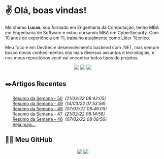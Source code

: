 # ✌ Olá, boas vindas!

Me chamo **Lucas**, sou formado em Engenharia da Computação, tenho MBA em Engenharia de Software e estou cursando MBA em CyberSecurity.
Com 10 anos de experiência em TI, trabalho atualmente como Líder Técnico.

Meu foco é em DevSec e desenvolvimento backend com .NET, mas sempre busco novos conhecimentos nos mais diversos assuntos e tecnologias, e nos meus repositórios você vai encontrar todos tipos de projetos.
</br><p align="center">
<a href="https://www.linkedin.com/in/lfrigodesouza/"><img src="https://img.shields.io/badge/-LinkedIn-0077B5?style=flat-square&logo=Linkedin&logoColor=white&link=https://www.linkedin.com/in/lfrigodesouza/"></a>
<a href="https://twitter.com/lfrigodesouza/"><img src="https://img.shields.io/badge/-Twitter-1DA1F2?style=flat-square&logo=twitter&logoColor=white&link=https://twitter.com/lfrigodesouza/"></a>
<a href="https://LFrigoDeSouza.NET/"><img src="https://img.shields.io/badge/-LFS.NET-9e9e9e?style=flat-square&logo=microsoft-edge&logoColor=white&link=https://LFrigoDeSouza.NET/"></a>
</p>

## ✒️Artigos Recentes
<ul>
<li style="list-style-type: none;"><a href="https://blog.lfrigodesouza.net/2022/03/21/resumo-da-semana/50/" target="_blank">Resumo da Semana - 50</a><i> &nbsp;(21/03/22 08:42:05)</i></li>
<li style="list-style-type: none;"><a href="https://blog.lfrigodesouza.net/2022/03/14/resumo-da-semana/49/" target="_blank">Resumo da Semana - 49</a><i> &nbsp;(14/03/22 07:53:56)</i></li>
<li style="list-style-type: none;"><a href="https://blog.lfrigodesouza.net/2022/03/07/resumo-da-semana/48/" target="_blank">Resumo da Semana - 48</a><i> &nbsp;(07/03/22 08:46:05)</i></li>
<li style="list-style-type: none;"><a href="https://blog.lfrigodesouza.net/2022/02/21/resumo-da-semana/47/" target="_blank">Resumo da Semana - 47</a><i> &nbsp;(21/02/22 08:14:56)</i></li>
<li style="list-style-type: none;"><a href="https://blog.lfrigodesouza.net/2022/02/07/resumo-da-semana/46/" target="_blank">Resumo da Semana - 46</a><i> &nbsp;(07/02/22 08:08:56)</i></li>

<li style="list-style-type: none;"><a href="https://blog.lfrigodesouza.net" target="_blank">Veja mais...</a></li>
</ul>

## 👨‍💻 Meu GitHub
<p align="center">
<img src="https://github-readme-stats.vercel.app/api/top-langs/?username=lfrigodesouza&layout=compact&theme=dark"/>
<img src="https://github-readme-stats.vercel.app/api?username=lfrigodesouza&show_icons=true&theme=dark">
</p>
